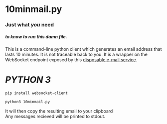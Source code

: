 # 10minmail.py
### Just what *you* need
##### _to know to run this damn file._


This is a command-line python client which generates an email address that lasts 10 minutes. It is not traceable back to you. It is a wrapper on the WebSocket endpoint exposed by this [disposable e-mail service](https://dropmail.me/en/).

# *PYTHON 3*

`pip install websocket-client`

`python3 10minmail.py`

It will then copy the resulting email to your clipboard
<br>
Any messages recieved will be printed to stdout.
